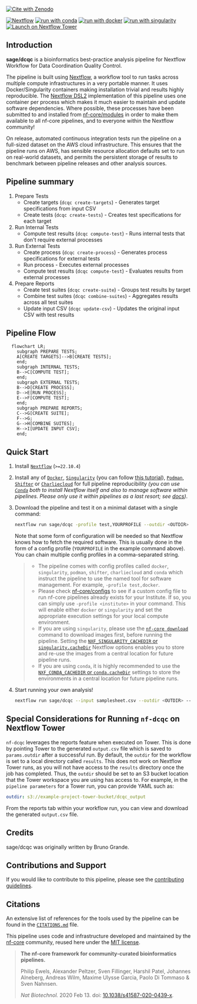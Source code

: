 [![Cite with Zenodo](http://img.shields.io/badge/DOI-10.5281/zenodo.XXXXXXX-1073c8?labelColor=000000)](https://doi.org/10.5281/zenodo.XXXXXXX)

[![Nextflow](https://img.shields.io/badge/nextflow%20DSL2-%E2%89%A522.10.4-23aa62.svg)](https://www.nextflow.io/)
[![run with conda](http://img.shields.io/badge/run%20with-conda-3EB049?labelColor=000000&logo=anaconda)](https://docs.conda.io/en/latest/)
[![run with docker](https://img.shields.io/badge/run%20with-docker-0db7ed?labelColor=000000&logo=docker)](https://www.docker.com/)
[![run with singularity](https://img.shields.io/badge/run%20with-singularity-1d355c.svg?labelColor=000000)](https://sylabs.io/docs/)
[![Launch on Nextflow Tower](https://img.shields.io/badge/Launch%20%F0%9F%9A%80-Nextflow%20Tower-%234256e7)](https://tower.nf/launch?pipeline=https://github.com/sage/dcqc)

## Introduction

<!-- TODO nf-core: Write a 1-2 sentence summary of what data the pipeline is for and what it does -->

**sage/dcqc** is a bioinformatics best-practice analysis pipeline for Nextflow Workflow for Data Coordination Quality Control.

The pipeline is built using [Nextflow](https://www.nextflow.io), a workflow tool to run tasks across multiple compute infrastructures in a very portable manner. It uses Docker/Singularity containers making installation trivial and results highly reproducible. The [Nextflow DSL2](https://www.nextflow.io/docs/latest/dsl2.html) implementation of this pipeline uses one container per process which makes it much easier to maintain and update software dependencies. Where possible, these processes have been submitted to and installed from [nf-core/modules](https://github.com/nf-core/modules) in order to make them available to all nf-core pipelines, and to everyone within the Nextflow community!

<!-- TODO nf-core: Add full-sized test dataset and amend the paragraph below if applicable -->

On release, automated continuous integration tests run the pipeline on a full-sized dataset on the AWS cloud infrastructure. This ensures that the pipeline runs on AWS, has sensible resource allocation defaults set to run on real-world datasets, and permits the persistent storage of results to benchmark between pipeline releases and other analysis sources.

## Pipeline summary

1. Prepare Tests
   - Create targets (`dcqc create-targets`) - Generates target specifications from input CSV
   - Create tests (`dcqc create-tests`) - Creates test specifications for each target
1. Run Internal Tests
   - Compute test results (`dcqc compute-test`) - Runs internal tests that don't require external processes
1. Run External Tests
   - Create process (`dcqc create-process`) - Generates process specifications for external tests
   - Run process - Executes external processes
   - Compute test results (`dcqc compute-test`) - Evaluates results from external processes
1. Prepare Reports
   - Create test suites (`dcqc create-suite`) - Groups test results by target
   - Combine test suites (`dcqc combine-suites`) - Aggregates results across all test suites
   - Update input CSV (`dcqc update-csv`) - Updates the original input CSV with test results

## Pipeline Flow

```mermaid
  flowchart LR;
    subgraph PREPARE TESTS;
    A[CREATE TARGETS]-->B[CREATE TESTS];
    end;
    subgraph INTERNAL TESTS;
    B-->C[COMPUTE TEST];
    end;
    subgraph EXTERNAL TESTS;
    B-->D[CREATE PROCESS];
    D-->E[RUN PROCESS];
    E-->F[COMPUTE TEST];
    end;
    subgraph PREPARE REPORTS;
    C-->G[CREATE SUITE];
    F-->G;
    G-->H[COMBINE SUITES];
    H-->I[UPDATE INPUT CSV];
    end;
```

## Quick Start

1. Install [`Nextflow`](https://www.nextflow.io/docs/latest/getstarted.html#installation) (`>=22.10.4`)

2. Install any of [`Docker`](https://docs.docker.com/engine/installation/), [`Singularity`](https://www.sylabs.io/guides/3.0/user-guide/) (you can follow [this tutorial](https://singularity-tutorial.github.io/01-installation/)), [`Podman`](https://podman.io/), [`Shifter`](https://nersc.gitlab.io/development/shifter/how-to-use/) or [`Charliecloud`](https://hpc.github.io/charliecloud/) for full pipeline reproducibility _(you can use [`Conda`](https://conda.io/miniconda.html) both to install Nextflow itself and also to manage software within pipelines. Please only use it within pipelines as a last resort; see [docs](https://nf-co.re/usage/configuration#basic-configuration-profiles))_.

3. Download the pipeline and test it on a minimal dataset with a single command:

   ```bash
   nextflow run sage/dcqc -profile test,YOURPROFILE --outdir <OUTDIR>
   ```

   Note that some form of configuration will be needed so that Nextflow knows how to fetch the required software. This is usually done in the form of a config profile (`YOURPROFILE` in the example command above). You can chain multiple config profiles in a comma-separated string.

   > - The pipeline comes with config profiles called `docker`, `singularity`, `podman`, `shifter`, `charliecloud` and `conda` which instruct the pipeline to use the named tool for software management. For example, `-profile test,docker`.
   > - Please check [nf-core/configs](https://github.com/nf-core/configs#documentation) to see if a custom config file to run nf-core pipelines already exists for your Institute. If so, you can simply use `-profile <institute>` in your command. This will enable either `docker` or `singularity` and set the appropriate execution settings for your local compute environment.
   > - If you are using `singularity`, please use the [`nf-core download`](https://nf-co.re/tools/#downloading-pipelines-for-offline-use) command to download images first, before running the pipeline. Setting the [`NXF_SINGULARITY_CACHEDIR` or `singularity.cacheDir`](https://www.nextflow.io/docs/latest/singularity.html?#singularity-docker-hub) Nextflow options enables you to store and re-use the images from a central location for future pipeline runs.
   > - If you are using `conda`, it is highly recommended to use the [`NXF_CONDA_CACHEDIR` or `conda.cacheDir`](https://www.nextflow.io/docs/latest/conda.html) settings to store the environments in a central location for future pipeline runs.

4. Start running your own analysis!

   <!-- TODO nf-core: Update the example "typical command" below used to run the pipeline -->

   ```bash
   nextflow run sage/dcqc --input samplesheet.csv --outdir <OUTDIR> --genome GRCh37 -profile <docker/singularity/podman/shifter/charliecloud/conda/institute>
   ```

## Special Considerations for Running `nf-dcqc` on Nextflow Tower

`nf-dcqc` leverages the reports feature when executed on Tower. This is done by pointing Tower to the generated `output.csv` file which is saved to `params.outdir` after a successful run. By default, the `outdir` for the workflow is set to a local directory called `results`. This does not work on Nextflow Tower runs, as you will not have access to the `results` directory once the job has completed. Thus, the `outdir` should be set to an S3 bucket location that the Tower workspace you are using has access to. For example, in the `pipeline parameters` for a Tower run, you can provide YAML such as:

```yaml
outdir: s3://example-project-tower-bucket/dcqc_output
```

From the reports tab within your workflow run, you can view and download the generated `output.csv` file.

## Credits

sage/dcqc was originally written by Bruno Grande.

<!-- TODO nf-core: If applicable, make list of people who have also contributed -->

## Contributions and Support

If you would like to contribute to this pipeline, please see the [contributing guidelines](.github/CONTRIBUTING.md).

## Citations

<!-- TODO nf-core: Add citation for pipeline after first release. Uncomment lines below and update Zenodo doi and badge at the top of this file. -->
<!-- If you use  sage/dcqc for your analysis, please cite it using the following doi: [10.5281/zenodo.XXXXXX](https://doi.org/10.5281/zenodo.XXXXXX) -->

<!-- TODO nf-core: Add bibliography of tools and data used in your pipeline -->

An extensive list of references for the tools used by the pipeline can be found in the [`CITATIONS.md`](CITATIONS.md) file.

This pipeline uses code and infrastructure developed and maintained by the [nf-core](https://nf-co.re) community, reused here under the [MIT license](https://github.com/nf-core/tools/blob/master/LICENSE).

> **The nf-core framework for community-curated bioinformatics pipelines.**
>
> Philip Ewels, Alexander Peltzer, Sven Fillinger, Harshil Patel, Johannes Alneberg, Andreas Wilm, Maxime Ulysse Garcia, Paolo Di Tommaso & Sven Nahnsen.
>
> _Nat Biotechnol._ 2020 Feb 13. doi: [10.1038/s41587-020-0439-x](https://dx.doi.org/10.1038/s41587-020-0439-x).
